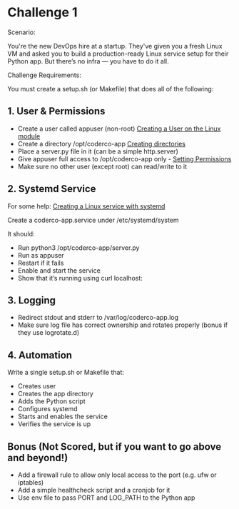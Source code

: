 # Challenge 1

Scenario:

You're the new DevOps hire at a startup. They've given you a fresh Linux VM and asked you to build a production-ready Linux service setup for their Python app. But there’s no infra — you have to do it all.

Challenge Requirements:

You must create a setup.sh (or Makefile) that does all of the following:

## 1. User & Permissions

- Create a user called appuser (non-root) [Creating a User on the Linux module](https://www.skool.com/coderco/classroom/ec5f8606?md=5bef9bc142884deea36ad361bddf8850)
- Create a directory /opt/coderco-app [Creating directories](https://www.skool.com/coderco/classroom/ec5f8606?md=ffeb37709c8d479c9e1da3759b54a27c)
- Place a server.py file in it (can be a simple http.server)
- Give appuser full access to /opt/coderco-app only - [Setting Permissions](https://www.skool.com/coderco/classroom/ec5f8606?md=df65ef6a3d48437cae6747019d77d8dd)
- Make sure no other user (except root) can read/write to it

## 2. Systemd Service

For some help: [Creating a Linux service with systemd](https://medium.com/@benmorel/creating-a-linux-service-with-systemd-611b5c8b91d6)

Create a coderco-app.service under /etc/systemd/system

It should:

- Run python3 /opt/coderco-app/server.py
- Run as appuser
- Restart if it fails
- Enable and start the service
- Show that it’s running using curl localhost:<port>

## 3. Logging

- Redirect stdout and stderr to /var/log/coderco-app.log
- Make sure log file has correct ownership and rotates properly (bonus if they use logrotate.d)

## 4. Automation

Write a single setup.sh or Makefile that:

- Creates user
- Creates the app directory
- Adds the Python script
- Configures systemd
- Starts and enables the service
- Verifies the service is up

## Bonus (Not Scored, but if you want to go above and beyond!)

- Add a firewall rule to allow only local access to the port (e.g. ufw or iptables)
- Add a simple healthcheck script and a cronjob for it
- Use env file to pass PORT and LOG_PATH to the Python app
